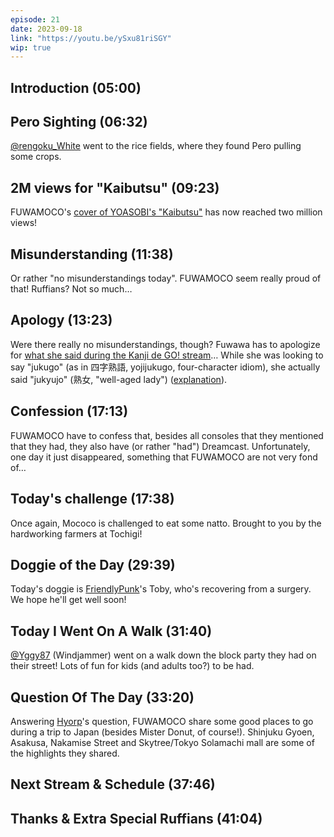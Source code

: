 ```yaml
---
episode: 21
date: 2023-09-18
link: "https://youtu.be/ySxu81riSGY"
wip: true
---
```


## Introduction (05:00)

## Pero Sighting (06:32)

[@rengoku_White](https://twitter.com/rengoku_White/status/1702960335039467607) went to the rice fields, where they found Pero pulling some crops.

## 2M views for "Kaibutsu" (09:23)

FUWAMOCO's [cover of YOASOBI's "Kaibutsu"](https://youtu.be/Yr1EI_jYBB8) has now reached two million views!

## Misunderstanding (11:38)

Or rather "no misunderstandings today". FUWAMOCO seem really proud of that! Ruffians? Not so much…

## Apology (13:23)

Were there really no misunderstandings, though? Fuwawa has to apologize for [what she said during the Kanji de GO! stream](https://youtu.be/Ugqx0D9hx7k?t=6879)… While she was looking to say "jukugo" (as in 四字熟語, yojijukugo, four-character idiom), she actually said "jukyujo" (熟女, "well-aged lady") ([explanation](https://youtu.be/ySxu81riSGY?t=15m17s)).

## Confession (17:13)

FUWAMOCO have to confess that, besides all consoles that they mentioned that they had, they also have (or rather "had") Dreamcast. Unfortunately, one day it just disappeared, something that FUWAMOCO are not very fond of…

## Today's challenge (17:38)

Once again, Mococo is challenged to eat some natto. Brought to you by the hardworking farmers at Tochigi!

## Doggie of the Day (29:39)

Today's doggie is [FriendlyPunk](https://twitter.com/FriendlyPunk56/status/1701318555697086640)'s Toby, who's recovering from a surgery. We hope he'll get well soon!

## Today I Went On A Walk (31:40)

[@Yggy87](https://twitter.com/Yggy87/status/1703169377795735608) (Windjammer) went on a walk down the block party they had on their street! Lots of fun for kids (and adults too?) to be had.

## Question Of The Day (33:20)

Answering [Hyorp](https://twitter.com/CascadeHope/status/1703261733601907046)'s question, FUWAMOCO share some good places to go during a trip to Japan (besides Mister Donut, of course!). Shinjuku Gyoen, Asakusa, Nakamise Street and Skytree/Tokyo Solamachi mall are some of the highlights they shared.

## Next Stream & Schedule (37:46)

## Thanks & Extra Special Ruffians (41:04)
